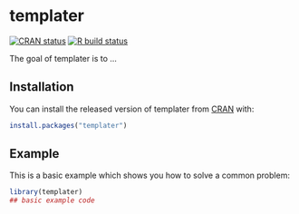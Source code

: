
# templater

<!-- badges: start -->
[![CRAN status](https://www.r-pkg.org/badges/version/templater)](https://CRAN.R-project.org/package=templater)
[![R build status](https://github.com/atusy/templater/workflows/R-CMD-check/badge.svg)](https://github.com/atusy/templater/actions)
<!-- badges: end -->

The goal of templater is to ...

## Installation

You can install the released version of templater from [CRAN](https://CRAN.R-project.org) with:

``` r
install.packages("templater")
```

## Example

This is a basic example which shows you how to solve a common problem:

``` r
library(templater)
## basic example code
```

